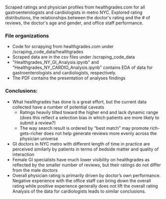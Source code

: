 Scraped ratings and physician profiles from healthgrades.com for all gastroenterologists and cardiologists in metro NYC. Explored rating distributions, the relationships between the doctor's rating and the # of reviews, the doctor's age and gender, and office staff performance.

### File organizations
* Code for scrapying from healthgrades.com under /scraping_code_data/healthgrades
* Scraped data are in the csv files under /scraping_code_data
* "Healthgrades_NY_GI_Analysis.ipynb" and "Healthgrades_NY_CARDIO_Analysis.ipynb" contains EDA of data for gastroenterologists and cardiologists, respectively.
* The PDF contains the presentation of analyses findings

### Conclusions: 
* What healthgrades has done is a great effort, but the current data collected have a number of potential caveats
  * Ratings heavily tilted toward the higher end and lack dynamic range (does this reflect a selection bias in which patients are more likely to submit a review?)
  * The way search result is ordered by “best match” may promote rich-gets-richer does not help generate reviews more evenly across the physician universe
* GI doctors in NYC metro with different length of time in practice are perceived similarly by patients in terms of bedside matter and quality of interaction
* Female GI specialists have much lower visibility on healthgrades as reflected by the smaller number of reviews, but their ratings do not differ from the male doctors
* Overall physician rating is primarily driven by doctor’s own performance. Negative experience with the office staff can bring down the overall rating while positive experience generally does not lift the overall rating
Analysis of the data for cardiologists leads to similar conclusions.

